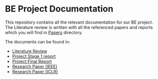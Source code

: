 # BE Project Documentation

This repository contains all the relevant documentation for our BE project. The Literature review is written with all the referenced papers and reports which you will find in [Papers](Papers/) directory.

The documents can be found in:

- [Literature Review](Literature%20Review/Review.pdf)
- [Project Stage 1 report](Report/Stage_1/report.pdf)
- [Project Final Report](Report/Stage_2/report.pdf)
- [Research Paper (IEEE)](Research%20Paper/IEEE/paper.pdf)
- [Research Paper (ICLR)](Research%20Paper/iclr2022/iclr2022_conference.pdf)
